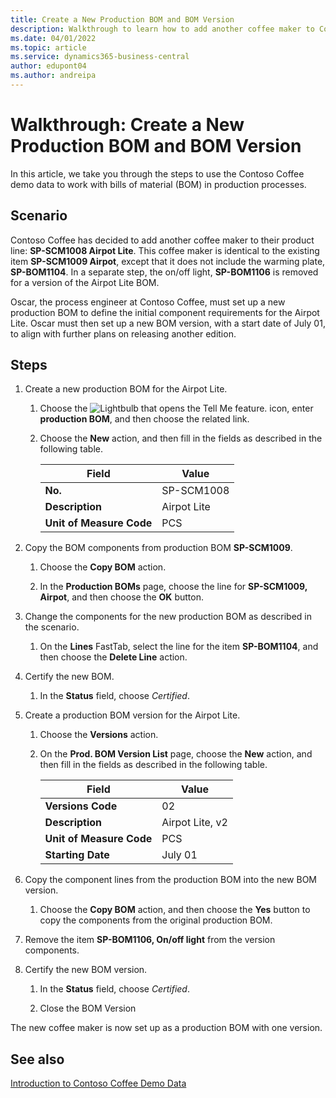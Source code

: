 ```yaml
---
title: Create a New Production BOM and BOM Version
description: Walkthrough to learn how to add another coffee maker to Contoso Coffee's product line in Business Central.
ms.date: 04/01/2022
ms.topic: article
ms.service: dynamics365-business-central
author: edupont04
ms.author: andreipa
---
```

# <a name="walkthrough-create-a-new-production-bom-and-bom-version"></a><a name="walkthrough-create-a-new-production-bom-and-bom-version"></a><a name="walkthrough-create-a-new-production-bom-and-bom-version"></a>Walkthrough: Create a New Production BOM and BOM Version

In this article, we take you through the steps to use the Contoso Coffee demo data to work with bills of material (BOM) in production processes.  

## <a name="scenario"></a><a name="scenario"></a><a name="scenario"></a>Scenario

Contoso Coffee has decided to add another coffee maker to their product line: **SP-SCM1008 Airpot Lite**. This coffee maker is identical to the existing item **SP-SCM1009 Airpot**, except that it does not include the warming plate, **SP-BOM1104**. In a separate step, the on/off light, **SP-BOM1106** is removed for a version of the Airpot Lite BOM.

Oscar, the process engineer at Contoso Coffee, must set up a new production BOM to define the initial component requirements for the Airpot Lite. Oscar must then set up a new BOM version, with a start date of July 01, to align with further plans on releasing another edition.

## <a name="steps"></a><a name="steps"></a><a name="steps"></a>Steps

1. Create a new production BOM for the Airpot Lite.

    1. Choose the ![Lightbulb that opens the Tell Me feature.](../../media/ui-search/search_small.png "Tell me what you want to do") icon, enter **production BOM**, and then choose the related link.  

    2. Choose the **New** action, and then fill in the fields as described in the following table.  

        |Field  |Value  |
        |---------|---------|
        |**No.** |SP-SCM1008|
        |**Description** |Airpot Lite|
        |**Unit of Measure Code**|PCS  |

2. Copy the BOM components from production BOM **SP-SCM1009**.

    1. Choose the **Copy BOM** action.

    2. In the **Production BOMs** page, choose the line for **SP-SCM1009, Airpot**, and then choose the **OK** button.

3. Change the components for the new production BOM as described in the scenario.

    1. On the **Lines** FastTab, select the line for the item **SP-BOM1104**, and then choose the **Delete Line** action.  

4. Certify the new BOM.  

    1. In the **Status** field, choose *Certified*.  

5. Create a production BOM version for the Airpot Lite.

    1. Choose the **Versions** action.

    2. On the **Prod. BOM Version List** page, choose the **New** action, and then fill in the fields as described in the following table.  

        |Field  |Value  |
        |---------|---------|
        |**Versions Code** |02|
        |**Description** |Airpot Lite, v2|
        |**Unit of Measure Code**|PCS  |  
        |**Starting Date**|July 01  |  

6. Copy the component lines from the production BOM into the new BOM version.

    1. Choose the **Copy BOM** action, and then choose the **Yes** button to copy the components from the original production BOM.

7. Remove the item **SP-BOM1106, On/off light** from  the version components.

8. Certify the new BOM version.

    1. In the **Status** field, choose *Certified*.  

    2. Close the BOM Version

The new coffee maker is now set up as a production BOM with one version.  

## <a name="see-also"></a><a name="see-also"></a><a name="see-also"></a>See also

[Introduction to Contoso Coffee Demo Data](../contoso-coffee-intro.md)  
